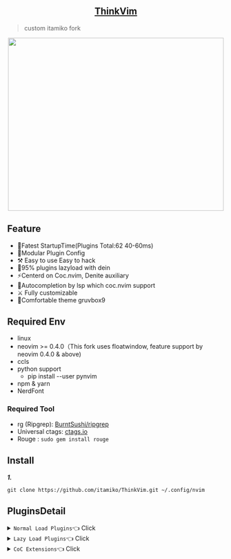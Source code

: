 ## <div align="center"> [ThinkVim](https://github.com/taigacute/ThinkVim)</div>

> custom itamiko fork

<div align="center">
    <img src="https://github.com/Itamiko/ThinkVim/blob/master/.screenshots/c.png?raw=true" width="500" height="400">
</div>

## Feature

- 🚀Fatest StartupTime(Plugins Total:62 40-60ms)
- 💎Modular Plugin Config
- ⚒ Easy to use Easy to hack
- 🌟95% plugins lazyload with dein
- ⚡️Centerd on Coc.nvim, Denite auxiliary
- 🎱Autocompletion by lsp which coc.nvim support
- ⚔️ Fully customizable
- 🌈Comfortable theme gruvbox9

## Required Env

- linux
- neovim >= 0.4.0（This fork uses floatwindow, feature support by neovim 0.4.0 & above)
- ccls
- python support
  - pip install --user pynvim
- npm & yarn
- NerdFont

### Required Tool

- rg (Ripgrep): [BurntSushi/ripgrep](https://github.com/BurntSushi/ripgrep)
- Universal ctags: [ctags.io](https://ctags.io/)
- Rouge : `sudo gem install rouge`

## Install

**_1._**

```
git clone https://github.com/itamiko/ThinkVim.git ~/.config/nvim
```

## PluginsDetail

<details><summary><code>Normal Load Plugins</code>👈 Click</summary>
<p>

| Name                                                                  | Description     |
| --------------------------------------------------------------------- | --------------- |
| [taigacute/spaceline.vim](https://github.com/taigacute/spaceline.vim) | spaceline       |
| [neoclide/coc.nvim](https://github.com/neoclide/coc.nvim)             | Autocompletaion |
| [wakatime/vim-wakatime](https://github.com/wakatime/vim-wakatime)     | wakatime        |

</p>
</details>

<details><summary><code>Lazy Load Plugins</code>👈 Click</summary>
<p>

| Name                                                                                         | Description                                                                        |
| -------------------------------------------------------------------------------------------- | ---------------------------------------------------------------------------------- |
| [tyru/caw.vim](https://github.com/tyru/caw.vim)                                              | Comment Plugins                                                                    |
| [t9md/vim-choosewin](https://github.com/t9md/vim-choosewin)                                  | Easy to jump window                                                                |
| [ryanoasis/vim-devicons](https://github.com/ryanoasis/vim-devicons)                          | Provide the Icons                                                                  |
| [junegunn/fzf.vim](https://github.com/junegunn/fzf.vim)                                      | Search File Word                                                                   |
| [junegunn/vim-easyalign](https://github.com/junegunn/vim-easyalign)                          | Easy Align                                                                         |
| [Yggdroot/indentLine](https://github.com/Yggdroot/indentLine)                                | Indent Line                                                                        |
| [tpope/vim-repeat](https://github.com/tpope/vim-repeat)                                      | Operate Repeat                                                                     |
| [sbdchd/neoformat](https://github.com/sbdchd/neoformat)                                      | Format                                                                             |
| [yuttie/comfortable-motion.vim](https://github.com/yonchu/yuttie/comfortable-motion.vim)     | Scroll                                                                             |
| [chemzqm/vim-easygit](https://github.com/chemzqm/vim-easygit)                                | Git wrapper focus on simplity and usability                                        |
| [chemzqm/denite-git](https://github.com/chemzqm/denite-git)                                  | gitlog, gitstatus and gitchanged sources                                           |
| [junegunn/vim-emoji](https://github.com/junegunn/vim-emoji)                                  | emoji                                                                              |
| [simnalamburt/vim-mundo](https://github.com/simnalamburt/vim-mundo)                          | Ultimate mundo history visualizer                                                  |
| [machakann/vim-sandwich](https://github.com/rhysd/machakann/vim-sandwich)                    | set of operatorandtextobject plugins to search/select/edit sandwiched textobjects. |
| [rhysd/accelerated-jk](https://github.com/rhysd/accelerated-jk)                              | Up/down movement acceleration                                                      |
| [mg979/vim-visual-multi](https://github.com/mg979/vim-visual-multi)                          | Multiple cursors project                                                           |
| [liuchengxu/vim-which-key](https://github.com/liuchengxu/vim-which-key)                      | Find the key                                                                       |
| [easymotion/vim-easymotion](https://github.com/easymotion/vim-easymotion)                    | Vim motions on speed                                                               |
| [Shougo/defx.nvim](https://github.com/Shougo/defx.nvim)                                      | Dark powered file explorer implementation                                          |
| [kristijanhusak/defx-icons](https://github.com/https://github.com/kristijanhusak/defx-icons) | Filetype icons for Defx                                                            |
| [majutsushi/tagbar](https://github.com/majutsushi/tagbar)                                    | Displays tags in a window, ordered by scope                                        |
| [liuchengxu/vista.vim](https://github.com/liuchengxu/vista.vim)                              | Viewer & Finder for LSP symbols and tags                                           |
| [Shougo/denite.nvim](https://github.com/Shougo/denite.nvim)                                  | Dark powered asynchronous unite all interfaces                                     |
| [tpope/vim-markdown](https://github.com/tpope/vim-markdown)                                  | Vim Markdown runtime files                                                         |


 </p>
 </details>

<details><summary><code>CoC Extensions</code>👈 Click</summary>
<p>

| Name                                                       | Description                                    |
| ---------------------------------------------------------- | ---------------------------------------------- |
| [coc-emoji](https://github.com/neoclide/coc-emoji)         | emoji completion                               |
| [coc-lists](https://github.com/neoclide/coc-lists)         | coclists                                       |
| [coc-pairs](https://github.com/neoclide/coc-pairs)         | pairs completion                               |
| [coc-json](https://github.com/neoclide/coc-json)           | json server                                    |
| [coc-git](https://github.com/neoclide/coc-git)             | git extension                                  |
| [coc-yank](https://github.com/neoclide/coc-yank)           | yank extension                                 |
| [coc-tabnine](https://github.com/neoclide/coc-tabnine)     | tabnine extension                              |

</p>
</details>

